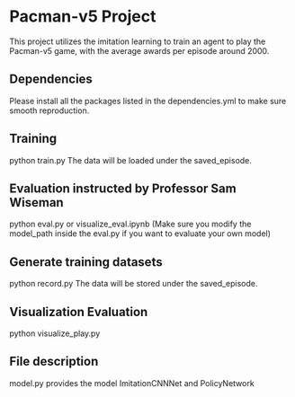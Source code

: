 # Pacman-v5 Project
This project utilizes the imitation learning to train an agent to play the Pacman-v5 game, with the average awards per episode around 2000. 

## Dependencies
Please install all the packages listed in the dependencies.yml to make sure smooth reproduction. 

## Training
python train.py
The data will be loaded under the saved_episode.

## Evaluation instructed by Professor Sam Wiseman
python eval.py 
or visualize_eval.ipynb
(Make sure you modify the model_path inside the eval.py if you want to evaluate your own model)

## Generate training datasets
python record.py
The data will be stored under the saved_episode.

## Visualization Evaluation 
python visualize_play.py

## File description
model.py provides the model ImitationCNNNet and PolicyNetwork

